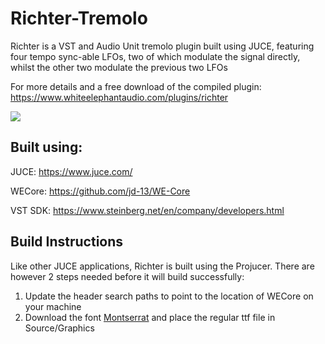 # Richter-Tremolo
Richter is a VST and Audio Unit tremolo plugin built using JUCE, featuring four tempo sync-able LFOs, two of which modulate the signal directly, whilst the other two modulate the previous two LFOs

For more details and a free download of the compiled plugin: https://www.whiteelephantaudio.com/plugins/richter  

![](https://whiteelephantaudio.com/images/thumbs/originals/richterFull.png)

## Built using:  

JUCE: https://www.juce.com/  

WECore: https://github.com/jd-13/WE-Core  

VST SDK: https://www.steinberg.net/en/company/developers.html  

## Build Instructions

Like other JUCE applications, Richter is built using the Projucer. There are however 2 steps needed
before it will build successfully:

1. Update the header search paths to point to the location of WECore on your machine
2. Download the font [Montserrat](https://fonts.google.com/specimen/Montserrat) and place the
regular ttf file in Source/Graphics

